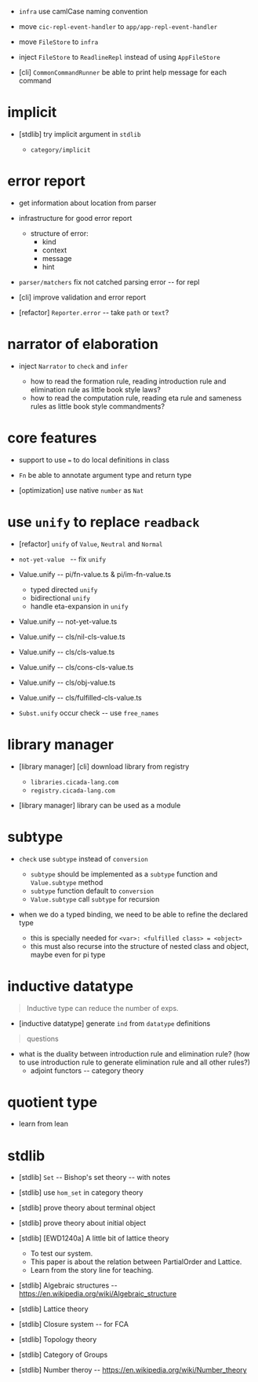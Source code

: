 - `infra` use camlCase naming convention
- move `cic-repl-event-handler` to `app/app-repl-event-handler`
- move `FileStore` to `infra`
- inject `FileStore` to `ReadlineRepl` instead of using `AppFileStore`

- [cli] `CommonCommandRunner` be able to print help message for each command

# implicit

- [stdlib] try implicit argument in `stdlib`

  - `category/implicit`

# error report

- get information about location from parser

- infrastructure for good error report

  - structure of error:
    - kind
    - context
    - message
    - hint

- `parser/matchers` fix not catched parsing error -- for repl

- [cli] improve validation and error report

- [refactor] `Reporter.error` -- take `path` or `text`?

# narrator of elaboration

- inject `Narrator` to `check` and `infer`

  - how to read the formation rule, reading introduction rule and elimination rule as little book style laws?
  - how to read the computation rule, reading eta rule and sameness rules as little book style commandments?

# core features

- support to use `=` to do local definitions in class

- `Fn` be able to annotate argument type and return type

- [optimization] use native `number` as `Nat`

# use `unify` to replace `readback`

- [refactor] `unify` of `Value`, `Neutral` and `Normal`

- `not-yet-value ` -- fix `unify`

- Value.unify -- pi/fn-value.ts & pi/im-fn-value.ts

  - typed directed `unify`
  - bidirectional `unify`
  - handle eta-expansion in `unify`

- Value.unify -- not-yet-value.ts

- Value.unify -- cls/nil-cls-value.ts
- Value.unify -- cls/cls-value.ts
- Value.unify -- cls/cons-cls-value.ts
- Value.unify -- cls/obj-value.ts
- Value.unify -- cls/fulfilled-cls-value.ts

- `Subst.unify` occur check -- use `free_names`

# library manager

- [library manager] [cli] download library from registry

  - `libraries.cicada-lang.com`
  - `registry.cicada-lang.com`

- [library manager] library can be used as a module

# subtype

- `check` use `subtype` instead of `conversion`
  - `subtype` should be implemented as a `subtype` function and `Value.subtype` method
  - `subtype` function default to `conversion`
  - `Value.subtype` call `subtype` for recursion

- when we do a typed binding, we need to be able to refine the declared type
  - this is specially needed for `<var>: <fulfilled class> = <object>`
  - this must also recurse into the structure of nested class and object, maybe even for pi type

# inductive datatype

> Inductive type can reduce the number of exps.

- [inductive datatype] generate `ind` from `datatype` definitions

> questions

- what is the duality between introduction rule and elimination rule?
  (how to use introduction rule to generate elimination rule and all other rules?)
  - adjoint functors -- category theory

# quotient type

- learn from lean

# stdlib

- [stdlib] `Set` -- Bishop's set theory -- with notes

- [stdlib] use `hom_set` in category theory
- [stdlib] prove theory about terminal object
- [stdlib] prove theory about initial object

- [stdlib] [EWD1240a] A little bit of lattice theory
  - To test our system.
  - This paper is about the relation between PartialOrder and Lattice.
  - Learn from the story line for teaching.

- [stdlib] Algebraic structures -- https://en.wikipedia.org/wiki/Algebraic_structure

- [stdlib] Lattice theory

- [stdlib] Closure system -- for FCA

- [stdlib] Topology theory

- [stdlib] Category of Groups

- [stdlib] Number theroy -- https://en.wikipedia.org/wiki/Number_theory
